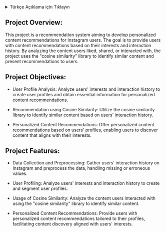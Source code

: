 <details>
<summary>Türkçe Açıklama için Tıklayın</summary>

## Proje Genel Bakış:

Bu proje, Instagram için öneri sistemi geliştirmeyi amaçlayan bir çalışmadır. Instagram kullanıcılarına, ilgi alanlarına ve etkileşim geçmişlerine göre kişiselleştirilmiş içerik önerileri sunmayı hedeflemektedir. Proje, kullanıcıların beğendikleri, paylaştıkları veya etkileşimde bulundukları içerikleri analiz ederek, benzer içerikleri belirlemek için "cosine similarity" kütüphanesini kullanmaktadır. Bu sayede, kullanıcılara benzer içerikleri keşfetmeleri için öneriler sunulacaktır.

## Proje Hedefleri:

- Kullanıcı Profili Analizi: Kullanıcıların ilgi alanlarını ve etkileşim geçmişlerini analiz ederek, kullanıcı profilleri oluşturmak ve kişiselleştirilmiş içerik önerileri için temel bilgileri elde etmek.

- Cosine Similarity ile Öneri: Kullanıcıların etkileşimde bulundukları içerikleri temel alarak, benzer içerikleri belirlemek için cosine similarity kütüphanesini kullanmak.

- Kişiselleştirilmiş İçerik Önerisi: Kullanıcıların profillerine uygun şekilde kişiselleştirilmiş içerik önerileri sunmak ve kullanıcıların ilgisini çeken içerikleri keşfetmelerini sağlamak.

## Proje Özellikleri:

- Veri Toplama ve Ön İşleme: Instagram kullanıcılarının etkileşim geçmişlerini toplamak ve bu verileri temizlemek, eksik veya hatalı verileri düzeltmek için ön işleme yapmak.

- Kullanıcı Profili Oluşturma: Kullanıcıların ilgi alanlarını ve etkileşim geçmişlerini analiz ederek, kullanıcı profillerini oluşturmak ve segmente etmek.

- Cosine Similarity Kullanımı: "Cosine similarity" kütüphanesini kullanarak kullanıcıların etkileşimde bulundukları içerikleri analiz etmek ve benzer içerikleri belirlemek.

- Kişiselleştirilmiş İçerik Önerileri: Kullanıcıların profillerine uygun şekilde kişiselleştirilmiş içerik önerileri sunmak ve kullanıcıların ilgisini çeken içerikleri keşfetmelerine yardımcı olmak.

</details>


## Project Overview:

This project is a recommendation system aiming to develop personalized content recommendations for Instagram users. The goal is to provide users with content recommendations based on their interests and interaction history. By analyzing the content users liked, shared, or interacted with, the project uses the "cosine similarity" library to identify similar content and present recommendations to users.

## Project Objectives:

- User Profile Analysis: Analyze users' interests and interaction history to create user profiles and obtain essential information for personalized content recommendations.

- Recommendation using Cosine Similarity: Utilize the cosine similarity library to identify similar content based on users' interaction history.

- Personalized Content Recommendations: Offer personalized content recommendations based on users' profiles, enabling users to discover content that aligns with their interests.

## Project Features:

- Data Collection and Preprocessing: Gather users' interaction history on Instagram and preprocess the data, handling missing or erroneous values.

- User Profiling: Analyze users' interests and interaction history to create and segment user profiles.

- Usage of Cosine Similarity: Analyze the content users interacted with using the "cosine similarity" library to identify similar content.

- Personalized Content Recommendations: Provide users with personalized content recommendations tailored to their profiles, facilitating content discovery aligned with users' interests.
